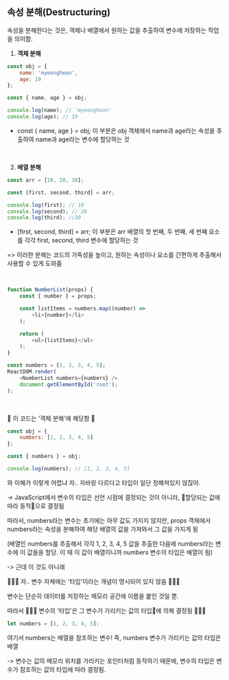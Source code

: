 ## 속성 분해(Destructuring)

속성을 분해한다는 것은, 객체나 배열에서 원하는 값을 추출하여 변수에 저장하는 작업을 의미함. 

1. **객체 분해**
```javascript
const obj = {
    name: 'myeongheon',
    age: 19
};

const { name, age } = obj;

console.log(name); // 'myeongheon'
console.log(age); // 19
```
- const { name, age } = obj; 이 부분은 obj 객체에서 name과 age라는 속성을 추출하여 name과 age라는 변수에 할당하는 것

<br />

2. **배열 분해**
```javascript
const arr = [10, 20, 30];

const [first, second, third] = arr;

console.log(first); // 10
console.log(second); // 20
console.log(third); //30
```
- [first, second, third] = arr; 이 부분은 arr 배열의 첫 번째, 두 번째, 세 번째 요소를 각각 first, second, third 변수에 할당하는 것

=> 이러한 분해는 코드의 가독성을 높이고, 원하는 속성이나 요소를 간편하게 추출해서 사용할 수 있게 도와줌

<br />

```javascript
function NumberList(props) {
    const { number } = props;

    const listItems = numbers.map((number) => 
        <li>{number}</li>
    );

    return (
        <ul>{listItems}</ul>
    );
}

const numbers = [1, 2, 3, 4, 5];
ReactDOM.render(
    <NumberList numbers={numbers} />
    document.getElementById('root');
);
```

<br />

🔺 이 코드는 '객체 분해'에 해당함 🔺

```javascript
const obj = {
    numbers: [1, 2, 3, 4, 5]
};

const { numbers } = obj;

console.log(numbers); // [1, 2, 3, 4, 5]
```

와 이해가 이렇게 어렵냐
자.. 자바랑 다르다고 타입이 일단 정해져있지 않잖아. 

-> JavaScript에서 변수의 타입은 선언 시점에 결정되는 것이 아니라, 📍할당되는 값에 따라 동적📍으로 결정됨

따라서, numbers라는 변수는 초기에는 아무 값도 가지지 않지만, props 객체에서 numbers라는 속성을 분해하여 해당 배열의 값을 가져와서 그 값을 가지게 됨

(배열인 numbers를 추출해서 각각 1, 2, 3, 4, 5 값을 추출한 다음에 numbers라는 변수에 이 값들을 할당. 이 때 이 값이 배열이니까 numbers 변수의 타입은 배열이 됨) 

-> 근데 이 것도 아니래

🙅🏻‍♀️ 자.. 변수 자체에는 '타입'이라는 개념이 명시되어 있지 않음 🙅🏻‍♀️

변수는 단순히 데이터를 저장하는 메모리 공간에 이름을 붙인 것일 뿐. 

따라서 🙋🏻‍♀️ 변수의 '타입'은 그 변수가 가리키는 값의 타입📍에 의해 결정됨 🙋🏻‍♀️

```javascript
let numbers = [1, 2, 3, 4, 5];
```
여기서 numbers는 배열을 참조하는 변수! 즉, numbers 변수가 가리키는 값의 타입은 배열

-> 변수는 값의 메모리 위치를 가리키는 포인터처럼 동작하기 때문에, 변수의 타입은 변수가 참조하는 값의 타입에 따라 결정됨.